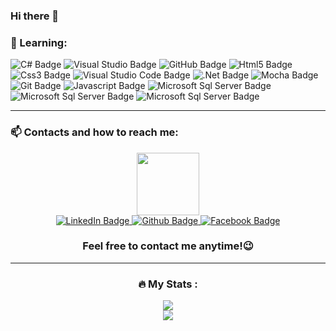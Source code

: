 ### Hi there 👋

<!--
**valkata033/valkata033** is a ✨ _special_ ✨ repository because its `README.md` (this file) appears on your GitHub profile.

Here are some ideas to get you started:

- 🔭 I’m currently working on ...
- 🌱 I’m currently learning ...
- 👯 I’m looking to collaborate on ...
- 🤔 I’m looking for help with ...
- 💬 Ask me about ...
- 📫 How to reach me: ...
- 😄 Pronouns: ...
- ⚡ Fun fact: ...
-->

### 🌱 Learning:
  <div id="some">
    <img src="https://img.shields.io/badge/Csharp-green?style=for-the-badge&logo=CSharp&logoColor=white" alt="C# Badge" />
    <img src="https://img.shields.io/badge/visual%20studio-purple?style=for-the-badge&logo=visualstudio&logoColor=white" alt="Visual Studio Badge"/>
    <img src="https://img.shields.io/badge/github-black?style=for-the-badge&logo=github&logoColor=white" alt="GitHub Badge" />
    <img src="https://img.shields.io/badge/html5-orange?style=for-the-badge&logo=html5&logoColor=white" alt="Html5 Badge" />
    <img src="https://img.shields.io/badge/css3-purple?style=for-the-badge&logo=css3&logoColor=white" alt="Css3 Badge" />
    <img src="https://img.shields.io/badge/visual%20studio%20code-blue?style=for-the-badge&logo=visualstudiocode&logoColor=white" alt="Visual Studio Code Badge" />
    <img src="https://img.shields.io/badge/.net-red?style=for-the-badge&logo=.net&logoColor=white" alt=".Net Badge" />
    <img src="https://img.shields.io/badge/mocha-yellow?style=for-the-badge&logo=mocha&logoColor=white" alt="Mocha Badge" />
    <img src="https://img.shields.io/badge/git-blue?style=for-the-badge&logo=git&logoColor=white" alt="Git Badge" />
    <img src="https://img.shields.io/badge/javascript-yellow?style=for-the-badge&logo=javascript&logoColor=white" alt="Javascript Badge" />
    <img src="https://img.shields.io/badge/microsoft%20sql%20server-green?style=for-the-badge&logo=microsoftsqlserver&logoColor=white" alt="Microsoft Sql Server Badge" />
    <img src="https://img.shields.io/badge/ASP.NET-black?style=for-the-badge&logo=.Net&logoColor=white" alt="Microsoft Sql Server Badge" />
    <img src="https://img.shields.io/badge/React-orange?style=for-the-badge&logo=React&logoColor=white" alt="Microsoft Sql Server Badge" />
  <div/>
  
---
  
### 📫 Contacts and how to reach me:
<div id="header" align="center">
  <img src="https://media.giphy.com/media/M9gbBd9nbDrOTu1Mqx/giphy.gif" width="100"/>
</div>
  <div align="center">
    <img src="https://komarev.com/ghpvc/?username=valkata033&style=flat-square&color=blue" alt=""/>
  <div/>
  
<div align="center">
  <a href="https://www.linkedin.com/in/valentin-kostadinov-6425a5232">
    <img src="https://img.shields.io/badge/LinkedIn-blue?style=for-the-badge&logo=linkedin&logoColor=white" alt="LinkedIn Badge"/>
  </a>
  <a href="https://github.com/valkata033">
    <img src="https://img.shields.io/badge/Github-black?style=for-the-badge&logo=github&logoColor=white" alt="Github Badge"/>
  </a>
  <a href="https://www.facebook.com/valentin.kostadinov.752">
    <img src="https://img.shields.io/badge/Facebook-blue?style=for-the-badge&logo=facebook&logoColor=white" alt="Facebook Badge"/>
  </a>
  </div>
  
### Feel free to contact me anytime!:wink:
  
---
  
### :fire: My Stats :
  <div>
    <img src="https://github-readme-streak-stats.herokuapp.com/?user=valkata033" />
  <div/>
  
  <div>
    <img src="https://github-readme-stats.vercel.app/api/top-langs/?username=valkata033" />
  <div/>
    


